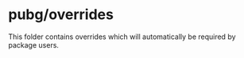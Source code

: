 # pubg/overrides

This folder contains overrides which will automatically be required by package users.
